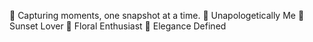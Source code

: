 📸 Capturing moments, 
one snapshot at a time.
🦄 Unapologetically Me
🌅 Sunset Lover
🌸 Floral Enthusiast
👗 Elegance Defined
